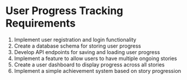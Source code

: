 # User Progress Tracking Requirements

1. Implement user registration and login functionality
2. Create a database schema for storing user progress
3. Develop API endpoints for saving and loading user progress
4. Implement a feature to allow users to have multiple ongoing stories
5. Create a user dashboard to display progress across all stories
6. Implement a simple achievement system based on story progression